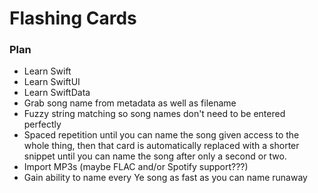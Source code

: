 # Flashing Cards

### Plan
* Learn Swift
* Learn SwiftUI
* Learn SwiftData
* Grab song name from metadata as well as filename
* Fuzzy string matching so song names don't need to be entered perfectly
* Spaced repetition until you can name the song given access to the whole thing, then that card is automatically replaced with a shorter snippet until you can name the song after only a second or two.
* Import MP3s (maybe FLAC and/or Spotify support???)
* Gain ability to name every Ye song as fast as you can name runaway
